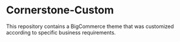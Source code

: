 # Cornerstone-Custom
 This repository contains a BigCommerce theme that was customized according to specific business requirements.
